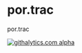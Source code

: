 por.trac
========

por.trac

[![githalytics.com alpha](https://cruel-carlota.pagodabox.com/8087cf130391a16fdf7efcfabe537916 "githalytics.com")](http://githalytics.com/getpenelope/por.trac)
